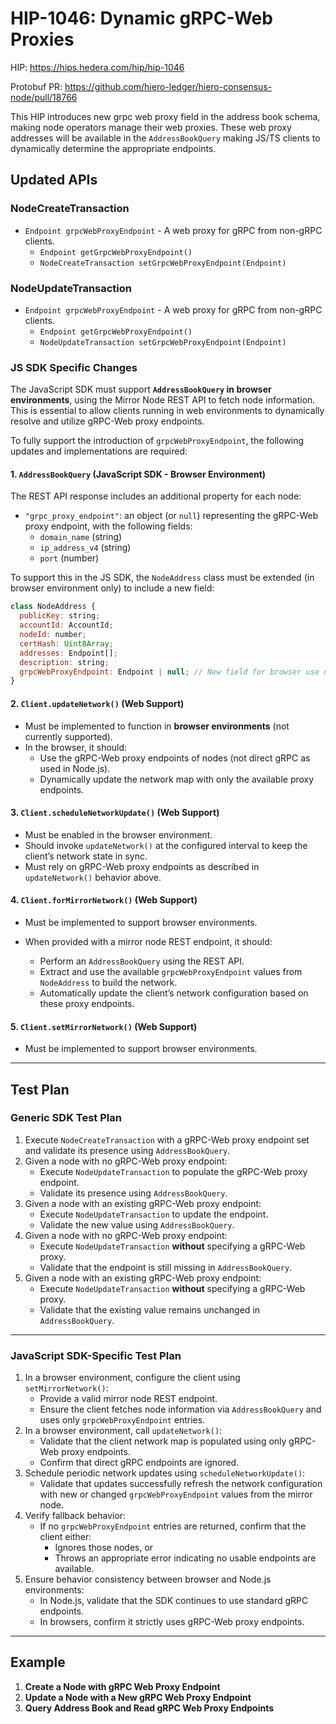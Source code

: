# HIP-1046: Dynamic gRPC-Web Proxies

HIP: https://hips.hedera.com/hip/hip-1046

Protobuf PR: https://github.com/hiero-ledger/hiero-consensus-node/pull/18766

This HIP introduces new grpc web proxy field in the address book schema, making node operators manage their web proxies. These web proxy addresses will be available in the `AddressBookQuery` making JS/TS clients to dynamically determine the appropriate endpoints.

## Updated APIs

### NodeCreateTransaction

- `Endpoint grpcWebProxyEndpoint` - A web proxy for gRPC from non-gRPC clients.
  - `Endpoint getGrpcWebProxyEndpoint()`
  - `NodeCreateTransaction setGrpcWebProxyEndpoint(Endpoint)`

### NodeUpdateTransaction

- `Endpoint grpcWebProxyEndpoint` - A web proxy for gRPC from non-gRPC clients.
  - `Endpoint getGrpcWebProxyEndpoint()`
  - `NodeUpdateTransaction setGrpcWebProxyEndpoint(Endpoint)`

### JS SDK Specific Changes

The JavaScript SDK must support **`AddressBookQuery` in browser environments**, using the Mirror Node REST API to fetch node information. This is essential to allow clients running in web environments to dynamically resolve and utilize gRPC-Web proxy endpoints.

To fully support the introduction of `grpcWebProxyEndpoint`, the following updates and implementations are required:

#### 1. `AddressBookQuery` (JavaScript SDK - Browser Environment)

The REST API response includes an additional property for each node:

- `"grpc_proxy_endpoint"`: an object (or `null`) representing the gRPC-Web proxy endpoint, with the following fields:
  - `domain_name` (string)
  - `ip_address_v4` (string)
  - `port` (number)

To support this in the JS SDK, the `NodeAddress` class must be extended (in browser environment only) to include a new field:

```js
class NodeAddress {
  publicKey: string;
  accountId: AccountId;
  nodeId: number;
  certHash: Uint8Array;
  addresses: Endpoint[];
  description: string;
  grpcWebProxyEndpoint: Endpoint | null; // New field for browser use only
}
```

#### 2. `Client.updateNetwork()` (Web Support)

- Must be implemented to function in **browser environments** (not currently supported).
- In the browser, it should:
  - Use the gRPC-Web proxy endpoints of nodes (not direct gRPC as used in Node.js).
  - Dynamically update the network map with only the available proxy endpoints.

#### 3. `Client.scheduleNetworkUpdate()` (Web Support)

- Must be enabled in the browser environment.
- Should invoke `updateNetwork()` at the configured interval to keep the client’s network state in sync.
- Must rely on gRPC-Web proxy endpoints as described in `updateNetwork()` behavior above.

#### 4. `Client.forMirrorNetwork()` (Web Support)

- Must be implemented to support browser environments.
- When provided with a mirror node REST endpoint, it should:

  - Perform an `AddressBookQuery` using the REST API.
  - Extract and use the available `grpcWebProxyEndpoint` values from `NodeAddress` to build the network.
  - Automatically update the client’s network configuration based on these proxy endpoints.

#### 5. `Client.setMirrorNetwork()` (Web Support)

- Must be implemented to support browser environments.

---

## Test Plan

### Generic SDK Test Plan

1. Execute `NodeCreateTransaction` with a gRPC-Web proxy endpoint set and validate its presence using `AddressBookQuery`.
2. Given a node with no gRPC-Web proxy endpoint:
   - Execute `NodeUpdateTransaction` to populate the gRPC-Web proxy endpoint.
   - Validate its presence using `AddressBookQuery`.
3. Given a node with an existing gRPC-Web proxy endpoint:
   - Execute `NodeUpdateTransaction` to update the endpoint.
   - Validate the new value using `AddressBookQuery`.
4. Given a node with no gRPC-Web proxy endpoint:
   - Execute `NodeUpdateTransaction` **without** specifying a gRPC-Web proxy.
   - Validate that the endpoint is still missing in `AddressBookQuery`.
5. Given a node with an existing gRPC-Web proxy endpoint:
   - Execute `NodeUpdateTransaction` **without** specifying a gRPC-Web proxy.
   - Validate that the existing value remains unchanged in `AddressBookQuery`.

---

### JavaScript SDK-Specific Test Plan

1. In a browser environment, configure the client using `setMirrorNetwork()`:
   - Provide a valid mirror node REST endpoint.
   - Ensure the client fetches node information via `AddressBookQuery` and uses only `grpcWebProxyEndpoint` entries.
2. In a browser environment, call `updateNetwork()`:
   - Validate that the client network map is populated using only gRPC-Web proxy endpoints.
   - Confirm that direct gRPC endpoints are ignored.
3. Schedule periodic network updates using `scheduleNetworkUpdate()`:
   - Validate that updates successfully refresh the network configuration with new or changed `grpcWebProxyEndpoint` values from the mirror node.
4. Verify fallback behavior:
   - If no `grpcWebProxyEndpoint` entries are returned, confirm that the client either:
     - Ignores those nodes, or
     - Throws an appropriate error indicating no usable endpoints are available.
5. Ensure behavior consistency between browser and Node.js environments:
   - In Node.js, validate that the SDK continues to use standard gRPC endpoints.
   - In browsers, confirm it strictly uses gRPC-Web proxy endpoints.

---

## Example

1. **Create a Node with gRPC Web Proxy Endpoint**
2. **Update a Node with a New gRPC Web Proxy Endpoint**
3. **Query Address Book and Read gRPC Web Proxy Endpoints**
